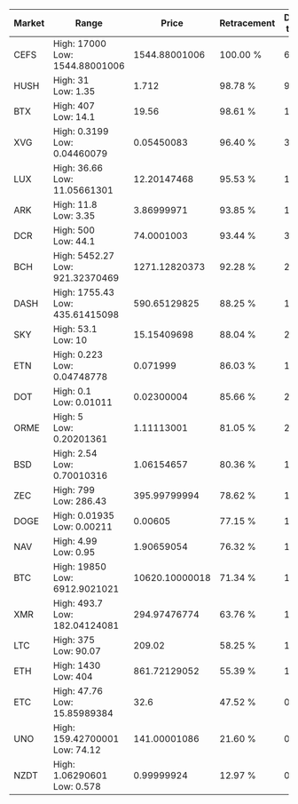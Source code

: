 | Market | Range | Price| Retracement | Doubles to 50% |
| --- | --- | --- | --- | --- |
| CEFS | High: 17000<br />Low: 1544.88001006 | 1544.88001006 | 100.00 % | 6.00 |
| HUSH | High: 31<br />Low: 1.35 | 1.712 | 98.78 % | 9.45 |
| BTX | High: 407<br />Low: 14.1 | 19.56 | 98.61 % | 10.76 |
| XVG | High: 0.3199<br />Low: 0.04460079 | 0.05450083 | 96.40 % | 3.34 |
| LUX | High: 36.66<br />Low: 11.05661301 | 12.20147468 | 95.53 % | 1.96 |
| ARK | High: 11.8<br />Low: 3.35 | 3.86999971 | 93.85 % | 1.96 |
| DCR | High: 500<br />Low: 44.1 | 74.0001003 | 93.44 % | 3.68 |
| BCH | High: 5452.27<br />Low: 921.32370469 | 1271.12820373 | 92.28 % | 2.51 |
| DASH | High: 1755.43<br />Low: 435.61415098 | 590.65129825 | 88.25 % | 1.85 |
| SKY | High: 53.1<br />Low: 10 | 15.15409698 | 88.04 % | 2.08 |
| ETN | High: 0.223<br />Low: 0.04748778 | 0.071999 | 86.03 % | 1.88 |
| DOT | High: 0.1<br />Low: 0.01011 | 0.02300004 | 85.66 % | 2.39 |
| ORME | High: 5<br />Low: 0.20201361 | 1.11113001 | 81.05 % | 2.34 |
| BSD | High: 2.54<br />Low: 0.70010316 | 1.06154657 | 80.36 % | 1.53 |
| ZEC | High: 799<br />Low: 286.43 | 395.99799994 | 78.62 % | 1.37 |
| DOGE | High: 0.01935<br />Low: 0.00211 | 0.00605 | 77.15 % | 1.77 |
| NAV | High: 4.99<br />Low: 0.95 | 1.90659054 | 76.32 % | 1.56 |
| BTC | High: 19850<br />Low: 6912.9021021 | 10620.10000018 | 71.34 % | 1.26 |
| XMR | High: 493.7<br />Low: 182.04124081 | 294.97476774 | 63.76 % | 1.15 |
| LTC | High: 375<br />Low: 90.07 | 209.02 | 58.25 % | 1.11 |
| ETH | High: 1430<br />Low: 404 | 861.72129052 | 55.39 % | 1.06 |
| ETC | High: 47.76<br />Low: 15.85989384 | 32.6 | 47.52 % | 0.00 |
| UNO | High: 159.42700001<br />Low: 74.12 | 141.00001086 | 21.60 % | 0.00 |
| NZDT | High: 1.06290601<br />Low: 0.578 | 0.99999924 | 12.97 % | 0.00 |
